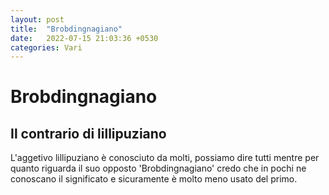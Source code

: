 ```yaml
---
layout: post
title:  "Brobdingnagiano"
date:   2022-07-15 21:03:36 +0530
categories: Vari
---
```


# Brobdingnagiano

## Il contrario di lillipuziano

L'aggetivo lillipuziano è conosciuto da molti, possiamo dire tutti mentre per quanto riguarda il suo opposto 'Brobdingnagiano' credo che in pochi ne conoscano il significato e sicuramente è molto meno usato del primo.